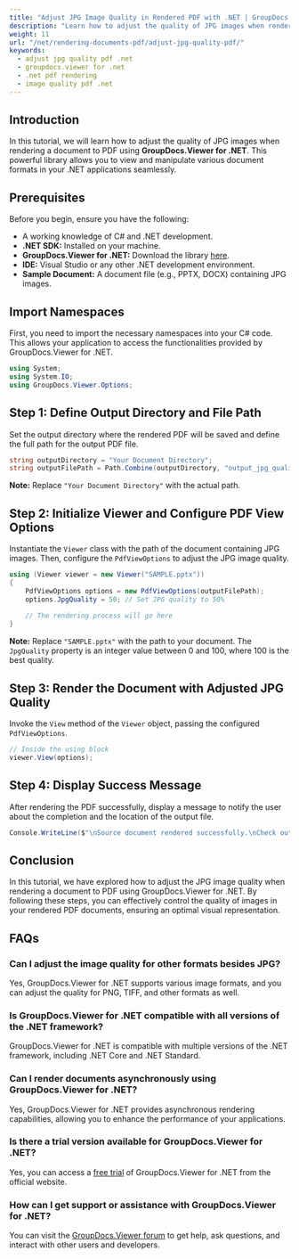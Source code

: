 ```yaml
---
title: "Adjust JPG Image Quality in Rendered PDF with .NET | GroupDocs.Viewer"
description: "Learn how to adjust the quality of JPG images when rendering documents to PDF in your .NET applications using GroupDocs.Viewer. Enhance your document viewing experience."
weight: 11
url: "/net/rendering-documents-pdf/adjust-jpg-quality-pdf/"
keywords:
  - adjust jpg quality pdf .net
  - groupdocs.viewer for .net
  - .net pdf rendering
  - image quality pdf .net
---
```


## Introduction

In this tutorial, we will learn how to adjust the quality of JPG images when rendering a document to PDF using **GroupDocs.Viewer for .NET**. This powerful library allows you to view and manipulate various document formats in your .NET applications seamlessly.

## Prerequisites

Before you begin, ensure you have the following:

- A working knowledge of C# and .NET development.
- **.NET SDK:** Installed on your machine.
- **GroupDocs.Viewer for .NET:** Download the library [here](https://releases.groupdocs.com/viewer/net/).
- **IDE:** Visual Studio or any other .NET development environment.
- **Sample Document:** A document file (e.g., PPTX, DOCX) containing JPG images.

## Import Namespaces

First, you need to import the necessary namespaces into your C# code. This allows your application to access the functionalities provided by GroupDocs.Viewer for .NET.

```csharp
using System;
using System.IO;
using GroupDocs.Viewer.Options;
```

## Step 1: Define Output Directory and File Path

Set the output directory where the rendered PDF will be saved and define the full path for the output PDF file.

```csharp
string outputDirectory = "Your Document Directory";
string outputFilePath = Path.Combine(outputDirectory, "output_jpg_quality.pdf");
```

**Note:** Replace `"Your Document Directory"` with the actual path.

## Step 2: Initialize Viewer and Configure PDF View Options

Instantiate the `Viewer` class with the path of the document containing JPG images. Then, configure the `PdfViewOptions` to adjust the JPG image quality.

```csharp
using (Viewer viewer = new Viewer("SAMPLE.pptx"))
{
    PdfViewOptions options = new PdfViewOptions(outputFilePath);
    options.JpgQuality = 50; // Set JPG quality to 50%
    
    // The rendering process will go here
}
```

**Note:** Replace `"SAMPLE.pptx"` with the path to your document. The `JpgQuality` property is an integer value between 0 and 100, where 100 is the best quality.

## Step 3: Render the Document with Adjusted JPG Quality

Invoke the `View` method of the `Viewer` object, passing the configured `PdfViewOptions`.

```csharp
// Inside the using block
viewer.View(options);
```

## Step 4: Display Success Message

After rendering the PDF successfully, display a message to notify the user about the completion and the location of the output file.

```csharp
Console.WriteLine($"\nSource document rendered successfully.\nCheck output in {outputDirectory}.");
```

## Conclusion

In this tutorial, we have explored how to adjust the JPG image quality when rendering a document to PDF using GroupDocs.Viewer for .NET. By following these steps, you can effectively control the quality of images in your rendered PDF documents, ensuring an optimal visual representation.

## FAQs

### Can I adjust the image quality for other formats besides JPG?

Yes, GroupDocs.Viewer for .NET supports various image formats, and you can adjust the quality for PNG, TIFF, and other formats as well.

### Is GroupDocs.Viewer for .NET compatible with all versions of the .NET framework?

GroupDocs.Viewer for .NET is compatible with multiple versions of the .NET framework, including .NET Core and .NET Standard.

### Can I render documents asynchronously using GroupDocs.Viewer for .NET?

Yes, GroupDocs.Viewer for .NET provides asynchronous rendering capabilities, allowing you to enhance the performance of your applications.

### Is there a trial version available for GroupDocs.Viewer for .NET?

Yes, you can access a [free trial](https://releases.groupdocs.com/) of GroupDocs.Viewer for .NET from the official website.

### How can I get support or assistance with GroupDocs.Viewer for .NET?

You can visit the [GroupDocs.Viewer forum](https://forum.groupdocs.com/c/viewer/9) to get help, ask questions, and interact with other users and developers.